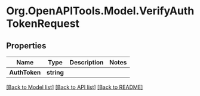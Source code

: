 
# Org.OpenAPITools.Model.VerifyAuthTokenRequest

## Properties

Name | Type | Description | Notes
------------ | ------------- | ------------- | -------------
**AuthToken** | **string** |  | 

[[Back to Model list]](../README.md#documentation-for-models)
[[Back to API list]](../README.md#documentation-for-api-endpoints)
[[Back to README]](../README.md)

